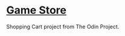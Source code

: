 # [Game Store](https://truepadawan.github.io/game-store/)
Shopping Cart project from The Odin Project.
